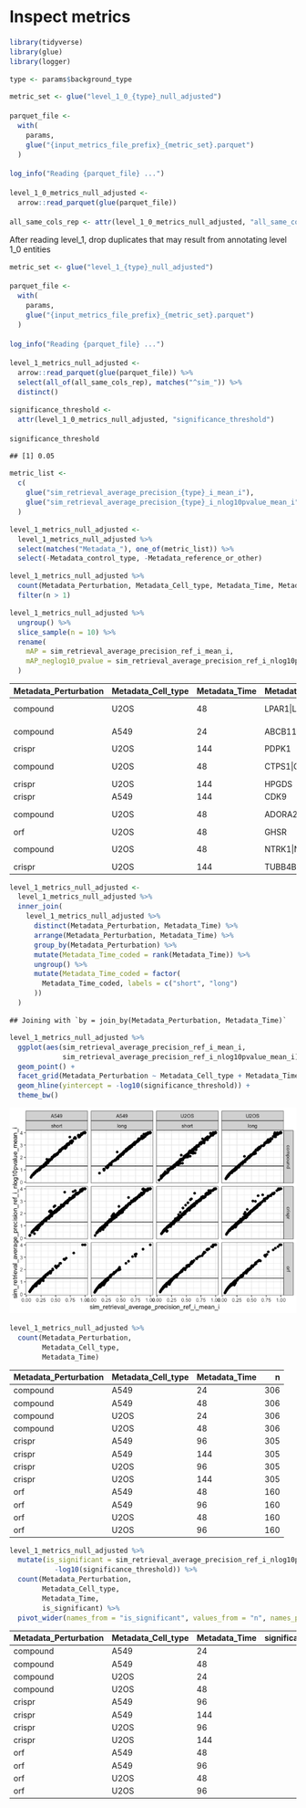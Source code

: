 Inspect metrics
================

``` r
library(tidyverse)
library(glue)
library(logger)
```

``` r
type <- params$background_type
```

``` r
metric_set <- glue("level_1_0_{type}_null_adjusted")

parquet_file <-
  with(
    params,
    glue("{input_metrics_file_prefix}_{metric_set}.parquet")
  )

log_info("Reading {parquet_file} ...")

level_1_0_metrics_null_adjusted <-
  arrow::read_parquet(glue(parquet_file))

all_same_cols_rep <- attr(level_1_0_metrics_null_adjusted, "all_same_cols_rep")
```

After reading level_1, drop duplicates that may result from annotating
level 1_0 entities

``` r
metric_set <- glue("level_1_{type}_null_adjusted")

parquet_file <-
  with(
    params,
    glue("{input_metrics_file_prefix}_{metric_set}.parquet")
  )

log_info("Reading {parquet_file} ...")

level_1_metrics_null_adjusted <-
  arrow::read_parquet(glue(parquet_file)) %>%
  select(all_of(all_same_cols_rep), matches("^sim_")) %>%
  distinct()
```

``` r
significance_threshold <-
  attr(level_1_0_metrics_null_adjusted, "significance_threshold")

significance_threshold
```

    ## [1] 0.05

``` r
metric_list <-
  c(
    glue("sim_retrieval_average_precision_{type}_i_mean_i"),
    glue("sim_retrieval_average_precision_{type}_i_nlog10pvalue_mean_i")
  )
```

``` r
level_1_metrics_null_adjusted <-
  level_1_metrics_null_adjusted %>%
  select(matches("Metadata_"), one_of(metric_list)) %>%
  select(-Metadata_control_type, -Metadata_reference_or_other)
```

``` r
level_1_metrics_null_adjusted %>%
  count(Metadata_Perturbation, Metadata_Cell_type, Metadata_Time, Metadata_broad_sample) %>%
  filter(n > 1)
```

``` r
level_1_metrics_null_adjusted %>%
  ungroup() %>%
  slice_sample(n = 10) %>%
  rename(
    mAP = sim_retrieval_average_precision_ref_i_mean_i,
    mAP_neglog10_pvalue = sim_retrieval_average_precision_ref_i_nlog10pvalue_mean_i
  )
```

<div class="kable-table">

| Metadata_Perturbation | Metadata_Cell_type | Metadata_Time | Metadata_target_list                                               | Metadata_broad_sample  |       mAP | mAP_neglog10_pvalue |
|:----------------------|:-------------------|:--------------|:-------------------------------------------------------------------|:-----------------------|----------:|--------------------:|
| compound              | U2OS               | 48            | LPAR1\|LPAR3                                                       | BRD-A25569250-001-03-3 | 0.5608974 |           2.4866970 |
| compound              | A549               | 24            | ABCB11\|CAMLG\|FPR1\|PPIA\|PPIF\|PPP3R2\|SLC10A1\|SLCO1B1\|SLCO1B3 | BRD-K13533483-001-16-2 | 1.0000000 |           4.0000434 |
| crispr                | U2OS               | 144           | PDPK1                                                              | BRDN0001162582         | 0.4173578 |           1.8282048 |
| compound              | U2OS               | 48            | CTPS1\|GLUL\|GPRC6A\|PPAT                                          | BRD-K83896451-001-06-7 | 0.0699747 |           0.3334141 |
| crispr                | U2OS               | 144           | HPGDS                                                              | BRDN0001485605         | 0.3265110 |           1.4723268 |
| crispr                | A549               | 144           | CDK9                                                               | BRDN0001480501         | 1.0000000 |           4.0000434 |
| compound              | U2OS               | 48            | ADORA2A                                                            | BRD-A10739734-003-09-8 | 0.1038371 |           0.4891815 |
| orf                   | U2OS               | 48            | GHSR                                                               | ccsbBroad304_06272     | 0.9305556 |           3.8495284 |
| compound              | U2OS               | 48            | NTRK1\|NTRK2\|NTRK3                                                | BRD-K36574127-001-01-3 | 0.3338790 |           1.5208815 |
| crispr                | U2OS               | 144           | TUBB4B                                                             | BRDN0001480275         | 0.9305556 |           3.8495284 |

</div>

``` r
level_1_metrics_null_adjusted <-
  level_1_metrics_null_adjusted %>%
  inner_join(
    level_1_metrics_null_adjusted %>%
      distinct(Metadata_Perturbation, Metadata_Time) %>%
      arrange(Metadata_Perturbation, Metadata_Time) %>%
      group_by(Metadata_Perturbation) %>%
      mutate(Metadata_Time_coded = rank(Metadata_Time)) %>%
      ungroup() %>%
      mutate(Metadata_Time_coded = factor(
        Metadata_Time_coded, labels = c("short", "long")
      ))
  )
```

    ## Joining with `by = join_by(Metadata_Perturbation, Metadata_Time)`

``` r
level_1_metrics_null_adjusted %>%
  ggplot(aes(sim_retrieval_average_precision_ref_i_mean_i,
             sim_retrieval_average_precision_ref_i_nlog10pvalue_mean_i)) +
  geom_point() +
  facet_grid(Metadata_Perturbation ~ Metadata_Cell_type + Metadata_Time_coded) +
  geom_hline(yintercept = -log10(significance_threshold)) +
  theme_bw()
```

![](2.inspect_files/figure-gfm/unnamed-chunk-11-1.png)<!-- -->

``` r
level_1_metrics_null_adjusted %>%
  count(Metadata_Perturbation,
        Metadata_Cell_type,
        Metadata_Time)
```

<div class="kable-table">

| Metadata_Perturbation | Metadata_Cell_type | Metadata_Time |   n |
|:----------------------|:-------------------|:--------------|----:|
| compound              | A549               | 24            | 306 |
| compound              | A549               | 48            | 306 |
| compound              | U2OS               | 24            | 306 |
| compound              | U2OS               | 48            | 306 |
| crispr                | A549               | 96            | 305 |
| crispr                | A549               | 144           | 305 |
| crispr                | U2OS               | 96            | 305 |
| crispr                | U2OS               | 144           | 305 |
| orf                   | A549               | 48            | 160 |
| orf                   | A549               | 96            | 160 |
| orf                   | U2OS               | 48            | 160 |
| orf                   | U2OS               | 96            | 160 |

</div>

``` r
level_1_metrics_null_adjusted %>%
  mutate(is_significant = sim_retrieval_average_precision_ref_i_nlog10pvalue_mean_i > 
           -log10(significance_threshold)) %>%
  count(Metadata_Perturbation,
        Metadata_Cell_type,
        Metadata_Time,
        is_significant) %>%
  pivot_wider(names_from = "is_significant", values_from = "n", names_prefix = "significant_")
```

<div class="kable-table">

| Metadata_Perturbation | Metadata_Cell_type | Metadata_Time | significant_FALSE | significant_TRUE |
|:----------------------|:-------------------|:--------------|------------------:|-----------------:|
| compound              | A549               | 24            |                65 |              241 |
| compound              | A549               | 48            |                14 |              292 |
| compound              | U2OS               | 24            |                58 |              248 |
| compound              | U2OS               | 48            |                96 |              210 |
| crispr                | A549               | 96            |                84 |              221 |
| crispr                | A549               | 144           |                68 |              237 |
| crispr                | U2OS               | 96            |                79 |              226 |
| crispr                | U2OS               | 144           |               111 |              194 |
| orf                   | A549               | 48            |               116 |               44 |
| orf                   | A549               | 96            |               121 |               39 |
| orf                   | U2OS               | 48            |                73 |               87 |
| orf                   | U2OS               | 96            |                99 |               61 |

</div>
